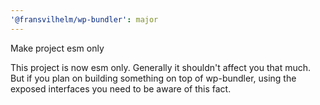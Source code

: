 ```yaml
---
'@fransvilhelm/wp-bundler': major
---
```


Make project esm only

This project is now esm only. Generally it shouldn't affect you that much. But if you plan on building something on top of wp-bundler, using the exposed interfaces you need to be aware of this fact.
